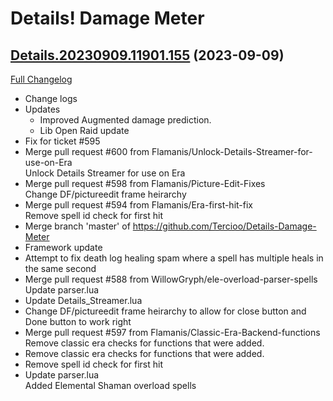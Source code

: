 # Details! Damage Meter

## [Details.20230909.11901.155](https://github.com/Tercioo/Details-Damage-Meter/tree/Details.20230909.11901.155) (2023-09-09)
[Full Changelog](https://github.com/Tercioo/Details-Damage-Meter/compare/Details.20230825.11857.155...Details.20230909.11901.155) 

- Change logs  
- Updates  
    - Improved Augmented damage prediction.  
    - Lib Open Raid update  
- Fix for ticket #595  
- Merge pull request #600 from Flamanis/Unlock-Details-Streamer-for-use-on-Era  
    Unlock Details Streamer for use on Era  
- Merge pull request #598 from Flamanis/Picture-Edit-Fixes  
    Change DF/pictureedit frame heirarchy  
- Merge pull request #594 from Flamanis/Era-first-hit-fix  
    Remove spell id check for first hit  
- Merge branch 'master' of https://github.com/Tercioo/Details-Damage-Meter  
- Framework update  
- Attempt to fix death log healing spam where a spell has multiple heals in the same second  
- Merge pull request #588 from WillowGryph/ele-overload-parser-spells  
    Update parser.lua  
- Update Details\_Streamer.lua  
- Change DF/pictureedit frame heirarchy to allow for close button and Done button to work right  
- Merge pull request #597 from Flamanis/Classic-Era-Backend-functions  
    Remove classic era checks for functions that were added.  
- Remove classic era checks for functions that were added.  
- Remove spell id check for first hit  
- Update parser.lua  
    Added Elemental Shaman overload spells  